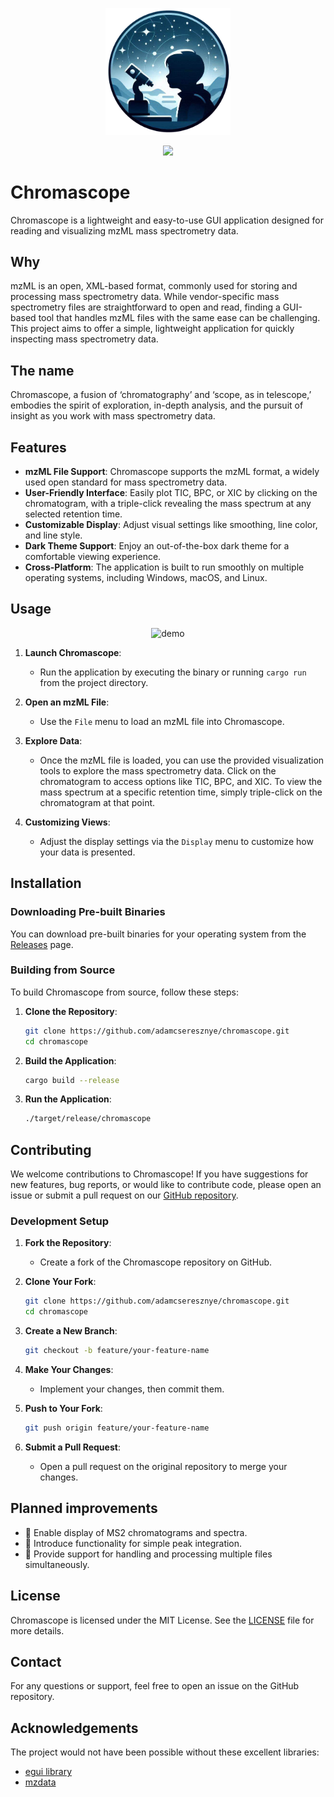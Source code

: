 <p align="center">
<img src="assets/original_icons/logo1.png" alt="Chromascope logo" width="200" />
</p>

<p align="center">
<a target="_blank" href="adamcseresznye.github.io/chromascope/" title="Documentation"><img src="https://img.shields.io/badge/README-Documentation-green.svg"></a>
</p>

# Chromascope

Chromascope is a lightweight and easy-to-use GUI application designed for reading and visualizing mzML mass spectrometry data.

## Why

mzML is an open, XML-based format, commonly used for storing and processing mass spectrometry data. While vendor-specific mass spectrometry files are straightforward to open and read, finding a GUI-based tool that handles mzML files with the same ease can be challenging. This project aims to offer a simple, lightweight application for quickly inspecting mass spectrometry data.

## The name

Chromascope, a fusion of ‘chromatography’ and ‘scope, as in telescope,’ embodies the spirit of exploration, in-depth analysis, and the pursuit of insight as you work with mass spectrometry data.

## Features

- **mzML File Support**: Chromascope supports the mzML format, a widely used open standard for mass spectrometry data.
- **User-Friendly Interface**: Easily plot TIC, BPC, or XIC by clicking on the chromatogram, with a triple-click revealing the mass spectrum at any selected retention time.
- **Customizable Display**: Adjust visual settings like smoothing, line color, and line style.
- **Dark Theme Support**: Enjoy an out-of-the-box dark theme for a comfortable viewing experience.
- **Cross-Platform**: The application is built to run smoothly on multiple operating systems, including Windows, macOS, and Linux.

## Usage

<p align="center">
<img src="assets/demo.gif" alt="demo" width="900" />
</p>

1. **Launch Chromascope**:
   - Run the application by executing the binary or running `cargo run` from the project directory.

2. **Open an mzML File**:
   - Use the `File` menu to load an mzML file into Chromascope.

3. **Explore Data**:
   - Once the mzML file is loaded, you can use the provided visualization tools to explore the mass spectrometry data. Click on the chromatogram to access options like TIC, BPC, and XIC. To view the mass spectrum at a specific retention time, simply triple-click on the chromatogram at that point.

4. **Customizing Views**:
   - Adjust the display settings via the `Display` menu to customize how your data is presented.

## Installation

### Downloading Pre-built Binaries

You can download pre-built binaries for your operating system from the [Releases](https://github.com/adamcseresznye/chromascope/releases) page.


### Building from Source

To build Chromascope from source, follow these steps:

1. **Clone the Repository**:
   ```bash
   git clone https://github.com/adamcseresznye/chromascope.git
   cd chromascope
   ```

2. **Build the Application**:
   ```bash
   cargo build --release
   ```

3. **Run the Application**:
   ```bash
   ./target/release/chromascope
   ```

## Contributing

We welcome contributions to Chromascope! If you have suggestions for new features, bug reports, or would like to contribute code, please open an issue or submit a pull request on our [GitHub repository](https://github.com/adamcseresznye/chromascope).

### Development Setup

1. **Fork the Repository**:
   - Create a fork of the Chromascope repository on GitHub.

2. **Clone Your Fork**:
   ```bash
   git clone https://github.com/adamcseresznye/chromascope.git
   cd chromascope
   ```

3. **Create a New Branch**:
   ```bash
   git checkout -b feature/your-feature-name
   ```

4. **Make Your Changes**:
   - Implement your changes, then commit them.

5. **Push to Your Fork**:
   ```bash
   git push origin feature/your-feature-name
   ```

6. **Submit a Pull Request**:
   - Open a pull request on the original repository to merge your changes.

## Planned improvements
- 🚧 Enable display of MS2 chromatograms and spectra.
- 🚧 Introduce functionality for simple peak integration.
- 🚧 Provide support for handling and processing multiple files simultaneously.

## License

Chromascope is licensed under the MIT License. See the [LICENSE](https://github.com/adamcseresznye/chromascope/blob/main/LICENSE-MIT) file for more details.

## Contact

For any questions or support, feel free to open an issue on the GitHub repository.

## Acknowledgements

The project would not have been possible without these excellent libraries:
- [egui library](https://github.com/emilk/egui) 
- [mzdata](https://github.com/mobiusklein/mzdata)
